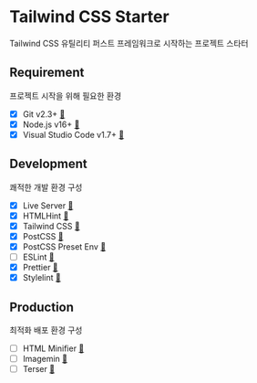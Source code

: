 # Tailwind CSS Starter

Tailwind CSS 유틸리티 퍼스트 프레임워크로 시작하는 프로젝트 스타터

## Requirement

프로젝트 시작을 위해 필요한 환경

- [x] Git v2.3+ [🔗](https://git-scm.com)
- [x] Node.js v16+ [🔗](https://nodejs.dev)
- [x] Visual Studio Code v1.7+ [🔗](https://code.visualstudio.com/)

## Development

쾌적한 개발 환경 구성

- [x] Live Server [🔗](https://www.npmjs.com/package/live-server)
- [x] HTMLHint [🔗](https://www.npmjs.com/package/htmlhint)
- [x] Tailwind CSS [🔗](https://www.npmjs.com/package/tailwindcss)
- [x] PostCSS [🔗](https://www.npmjs.com/package/postcss)
- [x] PostCSS Preset Env [🔗](https://www.npmjs.com/package/postcss-preset-env)
- [ ] ESLint [🔗](https://www.npmjs.com/package/eslint)
- [x] Prettier [🔗](https://www.npmjs.com/package/prettier)
- [x] Stylelint [🔗](https://www.npmjs.com/package/stylelint)

## Production

최적화 배포 환경 구성

- [ ] HTML Minifier [🔗](https://www.npmjs.com/package/html-minifier-terser)
- [ ] Imagemin [🔗](https://www.npmjs.com/package/imagemin-cli)
- [ ] Terser [🔗](https://www.npmjs.com/package/terser)
